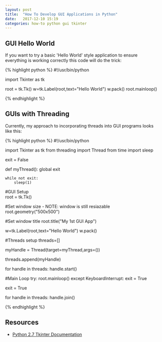 ```yaml
---
layout: post
title:  "How To Develop GUI Applications in Python"
date:   2017-12-10 15:19
categories: how-to python gui tkinter
---
```


## GUI Hello World ##

If you want to try a basic 'Hello World' style application to ensure everything is working correctly this code will do the trick:

{% highlight python %}
#!/usr/bin/python

import Tkinter as tk

root = tk.Tk()
w=tk.Label(root,text="Hello World")
w.pack()
root.mainloop()

{% endhighlight %}


## GUIs with Threading ##

Currently, my approach to incorporating threads into GUI programs looks like this:

{% highlight python %}
#!/usr/bin/python

import Tkinter as tk
from threading import Thread
from time import sleep

exit = False

def myThread():
    global exit
    
    while not exit:
        sleep(1)

#GUI Setup        
root = tk.Tk()

#Set window size - NOTE: window is still resiazable
root.geometry("500x500")

#Set window title
root.title("My 1st GUI App")

w=tk.Label(root,text="Hello World")
w.pack()

#Threads setup
threads=[]

myHandle = Thread(target=myThread,args=())

threads.append(myHandle)

for handle in threads:
    handle.start()
    
#Main Loop
try:
    root.mainloop()
except KeyboardInterrupt:
    exit = True

exit = True

for handle in threads:
    handle.join()


{% endhighlight %}

## Resources ##

* [Python 2.7 Tkinter Documentation](https://docs.python.org/2/library/tkinter.html)





